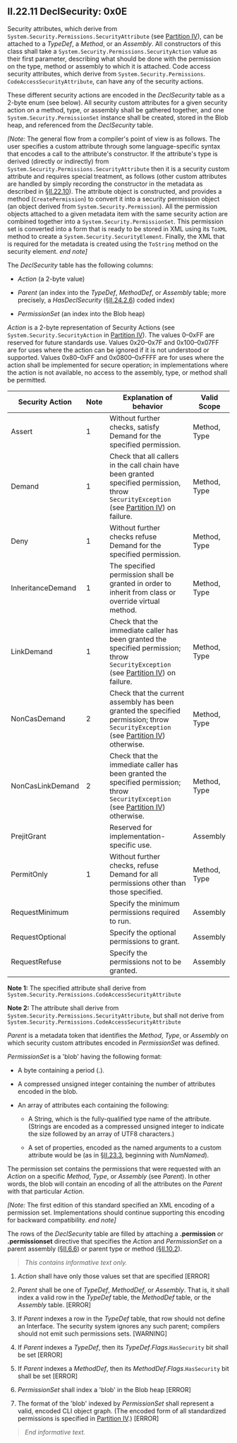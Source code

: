 ## II.22.11 DeclSecurity: 0x0E

Security attributes, which derive from `System.Security.Permissions.SecurityAttribute` (see [Partition IV](#todo-missing-hyperlink)), can be attached to a _TypeDef_, a _Method_, or an _Assembly_. All constructors of this class shall take a `System.Security.Permissions.SecurityAction` value as their first parameter, describing what should be done with the permission on the type, method or assembly to which it is attached. Code access security attributes, which derive from `System.Security.Permissions`. `CodeAccessSecurityAttribute`, can have any of the security actions.

These different security actions are encoded in the _DeclSecurity_ table as a 2-byte enum (see below). All security custom attributes for a given security action on a method, type, or assembly shall be gathered together, and one `System.Security.PermissionSet` instance shall be created, stored in the Blob heap, and referenced from the _DeclSecurity_ table.

_[Note:_ The general flow from a compiler's point of view is as follows. The user specifies a custom attribute through some language-specific syntax that encodes a call to the attribute's constructor. If the attribute's type is derived (directly or indirectly) from `System.Security.Permissions.SecurityAttribute` then it is a security custom attribute and requires special treatment, as follows (other custom attributes are handled by simply recording the constructor in the metadata as described in §[II.22.10](#todo-missing-hyperlink)). The attribute object is constructed, and provides a method (`CreatePermission`) to convert it into a security permission object (an object derived from `System.Security.Permission`). All the permission objects attached to a given metadata item with the same security action are combined together into a `System.Security.PermissionSet`. This permission set is converted into a form that is ready to be stored in XML using its `ToXML` method to create a `System.Security.SecurityElement`. Finally, the XML that is required for the metadata is created using the `ToString` method on the security element. _end note]_

The _DeclSecurity_ table has the following columns:

 * _Action_ (a 2-byte value)

 * _Parent_ (an index into the _TypeDef_, _MethodDef_, or _Assembly_ table; more precisely, a _HasDeclSecurity_ (§[II.24.2.6](#todo-missing-hyperlink)) coded index)

 * _PermissionSet_ (an index into the Blob heap)

_Action_ is a 2-byte representation of Security Actions (see `System.Security.SecurityAction` in [Partition IV](#todo-missing-hyperlink)). The values 0&ndash;0xFF are reserved for future standards use. Values 0x20&ndash;0x7F and 0x100&ndash;0x07FF are for uses where the action can be ignored if it is not understood or supported. Values 0x80–0xFF and 0x0800&ndash;0xFFFF are for uses where the action shall be implemented for secure operation; in implementations where the action is not available, no access to the assembly, type, or method shall be permitted.

 Security Action | Note | Explanation of behavior | Valid Scope
 ---- | ---- | ---- | ----
 Assert | 1 | Without further checks, satisfy Demand for the specified permission. | Method, Type
 Demand | 1 | Check that all callers in the call chain have been granted specified permission, throw `SecurityException` (see [Partition IV](#todo-missing-hyperlink)) on failure. | Method, Type
 Deny | 1 | Without further checks refuse Demand for the specified permission. | Method, Type
 InheritanceDemand | 1 | The specified permission shall be granted in order to inherit from class or override virtual method. | Method, Type
 LinkDemand | 1 | Check that the immediate caller has been granted the specified permission; throw `SecurityException` (see [Partition IV](#todo-missing-hyperlink)) on failure. | Method, Type  
 NonCasDemand | 2 | Check that the current assembly has been granted the specified permission; throw `SecurityException` (see [Partition IV](#todo-missing-hyperlink)) otherwise. | Method, Type
 NonCasLinkDemand | 2 | Check that the immediate caller has been granted the specified permission; throw `SecurityException` (see [Partition IV](#todo-missing-hyperlink)) otherwise. | Method, Type
 PrejitGrant | &nbsp; | Reserved for implementation-specific use. |Assembly
 PermitOnly | 1 | Without further checks, refuse Demand for all permissions other than those specified. | Method, Type
 RequestMinimum | &nbsp; | Specify the minimum permissions required to run. | Assembly
 RequestOptional | &nbsp; | Specify the optional permissions to grant. | Assembly
 RequestRefuse | &nbsp; | Specify the permissions not to be granted. | Assembly

**Note 1:** The specified attribute shall derive from `System.Security.Permissions.CodeAccessSecurityAttribute`

**Note 2:** The attribute shall derive from `System.Security.Permissions.SecurityAttribute`, but shall not derive from `System.Security.Permissions.CodeAccessSecurityAttribute`

_Parent_ is a metadata token that identifies the _Method_, _Type_, or _Assembly_ on which security custom attributes encoded in _PermissionSet_ was defined.

_PermissionSet_ is a 'blob' having the following format:

 * A byte containing a period (.).

 * A compressed unsigned integer containing the number of attributes encoded in the blob.

 * An array of attributes each containing the following:

    * A String, which is the fully-qualified type name of the attribute. (Strings are encoded as a compressed unsigned integer to indicate the size followed by an array of UTF8 characters.)

    * A set of properties, encoded as the named arguments to a custom attribute would be (as in §[II.23.3](#todo-missing-hyperlink), beginning with _NumNamed_).

The permission set contains the permissions that were requested with an _Action_ on a specific _Method_, _Type_, or _Assembly_ (see _Parent_). In other words, the blob will contain an encoding of all the attributes on the _Parent_ with that particular _Action_.

_[Note:_ The first edition of this standard specified an XML encoding of a permission set. Implementations should continue supporting this encoding for backward compatibility. _end note]_

The rows of the _DeclSecurity_ table are filled by attaching a **.permission** or **.permissionset** directive that specifies the _Action_ and _PermissionSet_ on a parent assembly (§[II.6.6](#todo-missing-hyperlink)) or parent type or method (§[II.10.2](#todo-missing-hyperlink)).

> _This contains informative text only._

 1. _Action_ shall have only those values set that are specified  \[ERROR\]

 2. _Parent_ shall be one of _TypeDef_, _MethodDef_, or _Assembly_. That is, it shall index a valid row in the _TypeDef_ table, the _MethodDef_ table, or the _Assembly_ table. \[ERROR\]

 3. If _Parent_ indexes a row in the _TypeDef_ table, that row should not define an Interface. The security system ignores any such parent; compilers should not emit such permissions sets.  \[WARNING\]

 4. If _Parent_ indexes a _TypeDef_, then its _TypeDef_._Flags_.`HasSecurity` bit shall be set \[ERROR\]

 5. If _Parent_ indexes a _MethodDef_, then its _MethodDef_._Flags_.`HasSecurity` bit shall be set \[ERROR\]

 6. _PermissionSet_ shall index a 'blob' in the Blob heap  \[ERROR\]

 7. The format of the 'blob' indexed by _PermissionSet_ shall represent a valid, encoded CLI object graph. (The encoded form of all standardized permissions is specified in [Partition IV](#todo-missing-hyperlink).) \[ERROR\]

> _End informative text._
